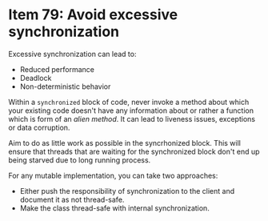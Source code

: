 # Item 79: Avoid excessive synchronization

Excessive synchronization can lead to:
 - Reduced performance
 - Deadlock
 - Non-deterministic behavior

Within a `synchronized` block of code, never invoke a method about which your existing code doesn't have any information about or rather a function which is form of an *alien method*. It can lead to liveness issues, exceptions or data corruption.

Aim to do as little work as possible in the syncrhonized block. This will ensure that threads that are waiting for the synchronized block don't end up being starved due to long running process.

For any mutable implementation, you can take two approaches:
 - Either push the responsibility of synchronization to the client and document it as not thread-safe.
 - Make the class thread-safe with internal synchronization.